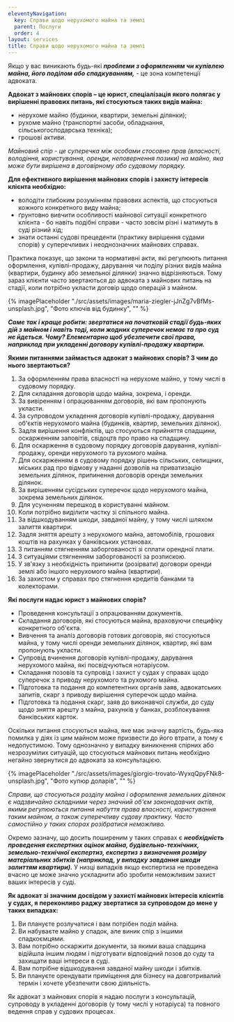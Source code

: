 ```yaml
---
eleventyNavigation:
  key: Справи щодо нерухомого майна та землі
  parent: Послуги
  order: 4
layout: services
title: Справи щодо нерухомого майна та землі
---
```


Якщо у вас виникають будь-які **_проблеми з оформленням чи купівлею майна, його поділом або спадкуванням,_** - це зона компетенції адвоката.

**Адвокат з майнових спорів – це юрист, спеціалізація якого полягає у вирішенні правових питань, які стосуються таких видів майна:**

- нерухоме майно (будинки, квартири, земельні ділянки);
- рухоме майно (транспортні засоби, обладнання, сільськогосподарська техніка);
- грошові активи.

_Майновий спір - це суперечка між особами стосовно прав (власності, володіння, користування, оренди, неповернення позики) на майно, яка може бути вирішена в договірному або судовому порядку._

**Для ефективного вирішення майнових спорів і захисту інтересів клієнта необхідно:**

- володіти глибоким розумінням правових аспектів, що стосуються кожного конкретного виду майна;
- ґрунтовно вивчити особливості майнової ситуації конкретного клієнта - бо навіть подібні справи - часто зовсім різні і матимуть в суді різний хід;
- знати останні судові прецеденти (практику вирішення судами спорів) у суперечливих і неоднозначних майнових справах.

Практика показує, що закони та нормативні акти, які регулюють питання оформлення, купівлі-продажу, дарування чи поділу різних видів майна (квартири, будинку або земельної ділянки) значно відрізняються. Тому зараз клієнти часто звертаються до адвоката з майнових питань на стадії, коли потрібно укласти договір щодо операцій з майном.

{% imagePlaceholder "./src/assets/images/maria-ziegler-jJnZg7vBfMs-unsplash.jpg", "Фото ключів від будинку", "" %}

**_Саме так і краще робити: звертатися на початковій стадії будь-яких дій з майном і навіть тоді, коли жодних суперечок немає та про суд не йдеться. Чому? Елементарно щоб убезпечити свої права, наприклад при укладенні договору купівлі-продажу квартири._**

**Якими питаннями займається адвокат з майнових спорів? З чим до нього звертаються?**

1. За оформленням права власності на нерухоме майно, у тому числі в судовому порядку.
2. Для складання договорів щодо майна, зокрема, і оренди.
3. За вивіренням і опрацюванням договорів, які вам пропонують укласти.
4. За супроводом укладення договорів купівлі-продажу, дарування об'єктів нерухомого майна (будинків, квартир, земельних ділянок).
5. Задля вирішення конфліктів, що стосуються прийняття спадщини, оскарженням заповітів, свідоцтв про право на спадщину.
6. Для оскарження в судовому порядку договорів дарування, купівлі-продажу, оренди нерухомого та рухомого майна.
7. Для оскарженням в судовому порядку рішень сільських, селищних, міських рад про відмову у наданні дозволів на приватизацію земельних ділянок, припинення договорів оренди земельних ділянок.
8. За вирішенням сусідських суперечок щодо нерухомого майна, зокрема земельних ділянок.
9. Для усуненням перешкод в користуванні майном.
10. Коли потрібно виділити частку зі спільного майна.
11. За відшкодуванням шкоди, завданої майну, у тому числі шляхом залиття квартири.
12. Задля зняття арешту з нерухомого майна, автомобілів, грошових коштів на рахунках у банківських установах.
13. З питанням стягненням заборгованості зі сплати орендної плати.
14. З ситуаціями стягненням заборгованості за розпискою.
15. У зв'язку з необхідність припинити (розірвати) договори оренди землі або іншого нерухомого майна (квартири).
16. За захистом у справах про стягнення кредитів банками та колекторами.

**Які послуги надає юрист з майнових спорів?**

- Проведення консультації з опрацюванням документів.
- Складання договорів, які стосуються майна, враховуючи специфіку конкретного об'єкта.
- Вивчення та аналіз договорів готових договорів, які стосуються майна, у тому числі оренди земельних ділянок, квартир, які вам пропонують укласти.
- Супровід вчинення договорів купівлі-продажу, дарування нерухомого майна, які посвідчуються нотаріусом.
- Складання позовів та супровід і захист у судах у справах щодо суперечок з приводу нерухомого та рухомого майна.
- Підготовка та подання до компетентних органів заяв, адвокатських запитів, скарг з приводу вирішення суперечок щодо майна.
- Підготовка та подання скарг, заяв до виконавчої служби, до суду щодо зняття арешту з майна, рахунків у банках, розблокування банківських карток.

Оскільки питання стосуються майна, яке має значну вартість, будь-яка помилка у діях із цим майном може призвести до його втрати, а тому є недопустимою. Тому однозначно у випадку виникнення спірних або незрозумілих ситуацій, що стосуються майнових питань необхідно негайно звернутися до адвоката за консультацією.

{% imagePlaceholder "./src/assets/images/giorgio-trovato-WyxqQpyFNk8-unsplash.jpg", "Фото купюр доларів", "" %}

_Справи, що стосуються розділу майна і оформлення земельних ділянок є надзвичайно складними через значний об'єм законодавчих актів, якими регулюються питання набуття права власності, користування таким майном, а також суперечливу судову практику. Часто самостійно у таких спорах розібратися неможливо._

Окремо зазначу, що досить поширеним у таких справах є **_необхідність проведення експертних оцінок майна, будівельно-технічних, земельно-технічної експертиз, експертиз з визначення розміру матеріальних збитків (наприклад, у випадку завдання шкоди залиттям квартири)._** У низці випадків якщо експертиза не проведена вчасно це може значно ускладнити або зробити неможливим захист ваших інтересів у суді.

**Як адвокат зі значним досвідом у захисті майнових інтересів клієнтів у судах, я переконливо раджу звертатися за супроводом до мене у таких випадках:**

1. Ви плануєте розлучатися і вам потрібен поділ майна.
2. Ви набуваєте майно у спадок, але виник спір з іншими спадкоємцями.
3. Вам потрібно оскаржити документи, за якими ваша спадщина відійшла іншим людям і підготувати відповідний позов до суду та захищати ваші інтереси в суді.
4. Вам потрібне відшкодування завданої майну шкоди і збитків.
5. Ви плануєте орендувати приміщення для бізнесу на довготривалий термін і хочете убезпечити свою діяльність.

Як адвокат з майнових спорів я надаю послуги з консультацій, супроводу в укладенні договорів (у тому числі у нотаріуса) та повного ведення справ у судових процесах.
